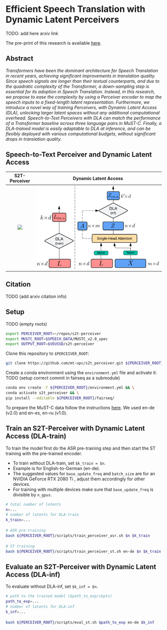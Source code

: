 # Efficient Speech Translation with Dynamic Latent Perceivers

TODO: add here arxiv link

The pre-print of this research is available [here](...).

## Abstract

<em>
Transformers have been the dominant architecture for Speech Translation in recent years, achieving significant improvements in translation quality. Since speech signals are longer than their textual counterparts, and due to the quadratic complexity of the Transformer, a down-sampling step is essential for its adoption in Speech Translation. Instead, in this research, we propose to ease the complexity by using a Perceiver encoder to map the speech inputs to a fixed-length latent representation. Furthermore, we introduce a novel way of training Perceivers, with Dynamic Latent Access (DLA), unlocking larger latent spaces without any additional computational overhead. Speech-to-Text Perceivers with DLA can match the performance of a Transformer baseline across three language pairs in MuST-C. Finally, a DLA-trained model is easily adaptable to DLA at inference, and can be flexibly deployed with various computational budgets, without significant drops in translation quality.
</em>

## Speech-to-Text Perceiver and Dynamic Latent Access

S2T-Perceiver |  Dynamic Latent Access
:-------------------------:|:-------------------------:
![](figures/s2t_perceiver.png)  |  ![](figures/dla.png)

## Citation

TODO (add arxiv citation info)

## Setup

TODO (empty roots)

```bash
export PERCEIVER_ROOT=~/repos/s2t-perceiver
export MUSTC_ROOT=$SPEECH_DATA/MUSTC_v2.0_spec
export OUTPUT_ROOT=$VEUSSD/s2t-perceiver
```

Clone this repository to `$PERCEIVER_ROOT`:

```bash
git clone https://github.com/mt-upc/s2t_perceiver.git ${PERCEIVER_ROOT}
```

Create a conda environment using the `environment.yml` file and activate it:
TODO (setup correct commit in fairseq as a submodule)

```bash
conda env create -f ${PERCEIVER_ROOT}/environment.yml && \
conda activate s2t_perceiver && \
pip install --editable ${PERCEIVER_ROOT}/fairseq/
```

To prepare the MuST-C data follow the instructions [here](https://github.com/facebookresearch/fairseq/blob/main/examples/speech_to_text/docs/mustc_example.md#data-preparation). We used en-de (v2.0) and en-es, en-ru (v1.0).

## Train an S2T-Perceiver with Dynamic Latent Access (DLA-train)

To train the model first do the ASR pre-training step and then start the ST training with the pre-trained encoder.

- To train without DLA-train, set `$k_train = $n`.
- Example is for English-to-German (en-de).
- The suggested values for `base_update_freq` and `batch_size` are for an NVIDIA GeForce RTX 2080 Ti
, adjust them accordingly for other devices.
- For training with multiple devices make sure that `base_update_freq` is divisible by `n_gpus`.

```bash
# total number of latents
n=...
# number of latents for DLA-train
k_train=...

# ASR pre-training
bash ${PERCEIVER_ROOT}/scripts/train_perceiver_asr.sh $n $k_train

# ST training
bash ${PERCEIVER_ROOT}/scripts/train_perceiver_st.sh en-de $n $k_train
```

## Evaluate an S2T-Perceiver with Dynamic Latent Access (DLA-inf)

To evaluate without DLA-inf, set `$k_inf = $n`.

```bash
# path to the trained model ($path_to_exp/ckpts)
path_to_exp=...
# number of latents for DLA-inf
k_inf=...

bash ${PERCEIVER_ROOT}/scripts/eval_st.sh $path_to_exp en-de $k_inf
```
